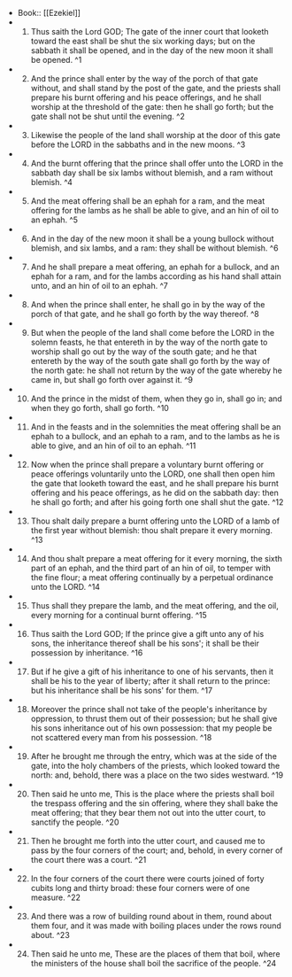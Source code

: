 - Book:: [[Ezekiel]]
- 1. Thus saith the Lord GOD; The gate of the inner court that looketh toward the east shall be shut the six working days; but on the sabbath it shall be opened, and in the day of the new moon it shall be opened. ^1
- 2. And the prince shall enter by the way of the porch of that gate without, and shall stand by the post of the gate, and the priests shall prepare his burnt offering and his peace offerings, and he shall worship at the threshold of the gate: then he shall go forth; but the gate shall not be shut until the evening. ^2
- 3. Likewise the people of the land shall worship at the door of this gate before the LORD in the sabbaths and in the new moons. ^3
- 4. And the burnt offering that the prince shall offer unto the LORD in the sabbath day shall be six lambs without blemish, and a ram without blemish. ^4
- 5. And the meat offering shall be an ephah for a ram, and the meat offering for the lambs as he shall be able to give, and an hin of oil to an ephah. ^5
- 6. And in the day of the new moon it shall be a young bullock without blemish, and six lambs, and a ram: they shall be without blemish. ^6
- 7. And he shall prepare a meat offering, an ephah for a bullock, and an ephah for a ram, and for the lambs according as his hand shall attain unto, and an hin of oil to an ephah. ^7
- 8. And when the prince shall enter, he shall go in by the way of the porch of that gate, and he shall go forth by the way thereof. ^8
- 9. But when the people of the land shall come before the LORD in the solemn feasts, he that entereth in by the way of the north gate to worship shall go out by the way of the south gate; and he that entereth by the way of the south gate shall go forth by the way of the north gate: he shall not return by the way of the gate whereby he came in, but shall go forth over against it. ^9
- 10. And the prince in the midst of them, when they go in, shall go in; and when they go forth, shall go forth. ^10
- 11. And in the feasts and in the solemnities the meat offering shall be an ephah to a bullock, and an ephah to a ram, and to the lambs as he is able to give, and an hin of oil to an ephah. ^11
- 12. Now when the prince shall prepare a voluntary burnt offering or peace offerings voluntarily unto the LORD, one shall then open him the gate that looketh toward the east, and he shall prepare his burnt offering and his peace offerings, as he did on the sabbath day: then he shall go forth; and after his going forth one shall shut the gate. ^12
- 13. Thou shalt daily prepare a burnt offering unto the LORD of a lamb of the first year without blemish: thou shalt prepare it every morning. ^13
- 14. And thou shalt prepare a meat offering for it every morning, the sixth part of an ephah, and the third part of an hin of oil, to temper with the fine flour; a meat offering continually by a perpetual ordinance unto the LORD. ^14
- 15. Thus shall they prepare the lamb, and the meat offering, and the oil, every morning for a continual burnt offering. ^15
- 16. Thus saith the Lord GOD; If the prince give a gift unto any of his sons, the inheritance thereof shall be his sons'; it shall be their possession by inheritance. ^16
- 17. But if he give a gift of his inheritance to one of his servants, then it shall be his to the year of liberty; after it shall return to the prince: but his inheritance shall be his sons' for them. ^17
- 18. Moreover the prince shall not take of the people's inheritance by oppression, to thrust them out of their possession; but he shall give his sons inheritance out of his own possession: that my people be not scattered every man from his possession. ^18
- 19. After he brought me through the entry, which was at the side of the gate, into the holy chambers of the priests, which looked toward the north: and, behold, there was a place on the two sides westward. ^19
- 20. Then said he unto me, This is the place where the priests shall boil the trespass offering and the sin offering, where they shall bake the meat offering; that they bear them not out into the utter court, to sanctify the people. ^20
- 21. Then he brought me forth into the utter court, and caused me to pass by the four corners of the court; and, behold, in every corner of the court there was a court. ^21
- 22. In the four corners of the court there were courts joined of forty cubits long and thirty broad: these four corners were of one measure. ^22
- 23. And there was a row of building round about in them, round about them four, and it was made with boiling places under the rows round about. ^23
- 24. Then said he unto me, These are the places of them that boil, where the ministers of the house shall boil the sacrifice of the people. ^24
